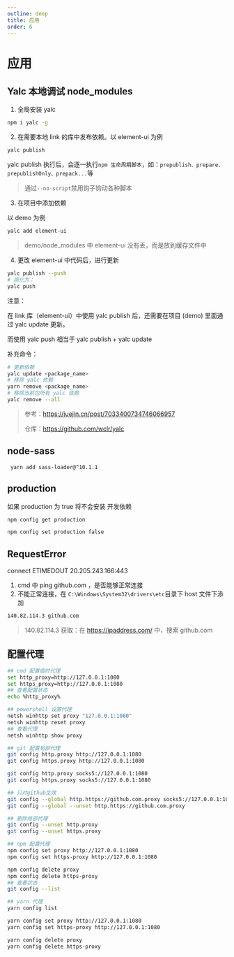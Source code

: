 ```yaml
---
outline: deep
title: 应用
order: 6
---
```


# 应用

## Yalc 本地调试 node_modules

1. 全局安装 yalc

```bash
npm i yalc -g
```

2. 在需要本地 link 的库中发布依赖。以 element-ui 为例

```bash
yalc publish
```

yalc publish 执行后，会逐一执行`npm 生命周期脚本`，如：`prepublish、prepare、prepublishOnly、prepack...`等

> 通过`--no-script`禁用钩子钩动各种脚本

3. 在项目中添加依赖

以 demo 为例

```bash
yalc add element-ui
```

> demo/node_modules 中 element-ui 没有丢，而是放到缓存文件中

4. 更改 element-ui 中代码后，进行更新

```bash
yalc publish --push
# 简化为：
yalc push
```

注意：

在 link 库（element-ui）中使用 yalc publish 后，还需要在项目 (demo) 里面通过 yalc update 更新。

而使用 yalc push 相当于 yalc publish + yalc update

补充命令：

```bash
# 更新依赖
yalc update <package_name>
# 移除 yalc 依赖
yarn remove <package_name>
# 移除当前包所有 yalc 依赖
yalc remove --all
```

> 参考：https://juejin.cn/post/7033400734746066957
>
> 仓库：https://github.com/wclr/yalc

## node-sass

```shell
 yarn add sass-loader@^10.1.1
```

## production

如果 production 为 true 将不会安装 开发依赖

```bash
npm config get production

npm config set production false
```

## RequestError

connect ETIMEDOUT 20.205.243.166:443

1. cmd 中 ping github.com ，是否能够正常连接
2. 不能正常连接，在 `C:\Windows\System32\drivers\etc`目录下 host 文件下添加

```bash
140.82.114.3 github.com
```

> 140.82.114.3 获取：在 https://ipaddress.com/ 中，搜索 github.com

## 配置代理

```bash
## cmd 配置临时代理
set http_proxy=http://127.0.0.1:1080
set https_proxy=http://127.0.0.1:1080
## 查看配置状态
echo %http_proxy%

## powershell 设置代理
netsh winhttp set proxy "127.0.0.1:1080"
netsh winhttp reset proxy
## 查看代理
netsh winhttp show proxy

## git 配置局部代理
git config http.proxy http://127.0.0.1:1080
git config https.proxy http://127.0.0.1:1080

git config http.proxy socks5://127.0.0.1:1080
git config https.proxy socks5://127.0.0.1:1080

## 只对github生效
git config --global http.https://github.com.proxy socks5://127.0.0.1:1080
git config --global --unset http.https://github.com.proxy

## 删除局部代理
git config --unset http.proxy
git config --unset https.proxy

## npm 配置代理
npm config set proxy http://127.0.0.1:1080
npm config set https-proxy http://127.0.0.1:1080

npm config delete proxy
npm config delete https-proxy
## 查看状态
git config --list

## yarn 代理
yarn config list

yarn config set proxy http://127.0.0.1:1080
yarn config set https-proxy http://127.0.0.1:1080

yarn config delete proxy
yarn config delete https-proxy
```
